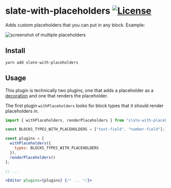 # slate-with-placeholders [![License](https://img.shields.io/npm/l/slate-with-placeholders.svg)](https://github.com/flaque/slate-with-placeholders/blob/master/package.json)

Adds custom placeholders that you can put in any block. Example:

![screenshot of multiple placeholders](https://i.imgur.com/w15XsKH.png)

## Install

```
yarn add slate-with-placeholders
```

## Usage

This plugin is technically two plugins, one that adds a placeholder as a [decoration](https://docs.slatejs.org/slate-core/decoration) and one that renders the placeholder.

The first plugin `withPlaceholders` looks for block types that it should render placeholders in.

```jsx
import { withPlaceholders, renderPlaceholders } from "slate-with-placeholders";

const BLOCKS_TYPES_WITH_PLACEHOLDERS = ["text-field", "number-field"];

const plugins = [
  withPlaceholders({
    types: BLOCKS_TYPES_WITH_PLACEHOLDERS
  }),
  renderPlaceholders()
];

// ...

<Editor plugins={plugins} {/* ... */}>
```
